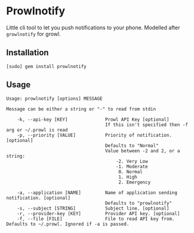 # Prowlnotify

Little cli tool to let you push notifications to your phone. Modelled after `growlnotify` for growl.

## Installation

	[sudo] gem install prowlnotify

## Usage

	Usage: prowlnotify [options] MESSAGE
	
	Message can be either a string or "-" to read from stdin
	
	    -k, --api-key [KEY]              Prowl API Key [optional]
	                                     If this isn't specified then -f arg or ~/.prowl is read
	    -p, --priority [VALUE]           Priority of notification. [optional]
	                                     Defaults to "Normal"
	                                     Value between -2 and 2, or a string:
	                                     	 -2. Very Low
	                                     	 -1. Moderate
	                                     	  0. Normal
	                                     	  1. High
	                                     	  2. Emergency
	
	    -a, --application [NAME]         Name of application sending notification. [optional]
	                                     Defaults to "prowlnotify"
	    -s, --subject [STRING]           Subject line. [optional]
	    -r, --provider-key [KEY]         Provider API key. [optional]
	    -f, --file [FILE]                File to read API key from. Defaults to ~/.prowl. Ignored if -a is passed.
